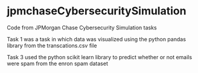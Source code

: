 # jpmchaseCybersecuritySimulation
Code from JPMorgan Chase Cybersecurity Simulation tasks

Task 1 was a task in which data was visualized using the python pandas library from the transcations.csv file

Task 3 used the python scikit learn library to predict whether or not emails were spam from the enron spam dataset
